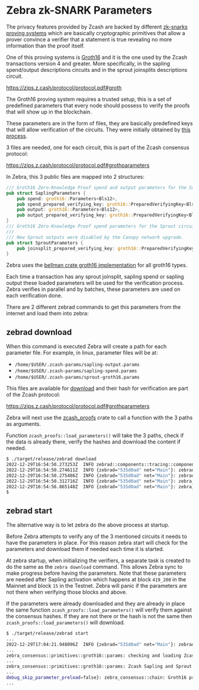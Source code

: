 # Zebra zk-SNARK Parameters

The privacy features provided by Zcash are backed by different [zk-snarks proving systems](https://z.cash/technology/zksnarks/) which are basically cryptographic primitives that allow a prover convince a verifier that a statement is true revealing no more information than the proof itself.

One of this proving systems is [Groth16](https://eprint.iacr.org/2016/260.pdf) and it is the one used by the Zcash transactions version 4 and greater. More specifically, in the sapling spend/output descriptions circuits and in the sprout joinsplits descriptions circuit.

https://zips.z.cash/protocol/protocol.pdf#groth

The Groth16 proving system requires a trusted setup, this is a set of predefined parameters that every node should possess to verify the proofs that will show up in the blockchain.

These parameters are in the form of files, they are basically predefined keys that will allow verification of the circuits. They were initially obtained by [this process](https://eprint.iacr.org/2017/1050.pdf).

3 files are needed, one for each circuit, this is part of the Zcash consensus protocol:

https://zips.z.cash/protocol/protocol.pdf#grothparameters

In Zebra, this 3 public files are mapped into 2 structures:

```rust
/// Groth16 Zero-Knowledge Proof spend and output parameters for the Sapling circuit.
pub struct SaplingParameters {
    pub spend: groth16::Parameters<Bls12>,
    pub spend_prepared_verifying_key: groth16::PreparedVerifyingKey<Bls12>,
    pub output: groth16::Parameters<Bls12>,
    pub output_prepared_verifying_key: groth16::PreparedVerifyingKey<Bls12>,
}
/// Groth16 Zero-Knowledge Proof spend parameters for the Sprout circuit.
///
/// New Sprout outputs were disabled by the Canopy network upgrade.
pub struct SproutParameters {
    pub joinsplit_prepared_verifying_key: groth16::PreparedVerifyingKey<Bls12>,
}
```

Zebra uses the [bellman crate groth16 implementation](https://github.com/zkcrypto/bellman/blob/main/src/groth16/mod.rs) for all groth16 types.

Each time a transaction has any sprout joinsplit, sapling spend or sapling output these loaded parameters will be used for the verification process. Zebra verifies in parallel and by batches, these parameters are used on each verification done.

There are 2 different zebrad commands to get this parameters from the internet and load them into zebra:

## zebrad download

When this command is executed Zebra will create a path for each parameter file. For example, in linux, parameter files will be at:

- `/home/$USER/.zcash-params/sapling-output.params`
- `/home/$USER/.zcash-params/sapling-spend.params`
- `/home/$USER/.zcash-params/sprout-groth16.params`

This files are available for [download](https://download.z.cash/downloads/) and their hash for verification are part of the Zcash protocol: 

https://zips.z.cash/protocol/protocol.pdf#grothparameters

Zebra will next use the [zcash_proofs](https://github.com/zcash/librustzcash/tree/main/zcash_proofs) crate to call a function with the 3 paths as arguments.

Function `zcash_proofs::load_parameters()` will take the 3 paths, check if the data is already there, verify the hashes and download the content if needed.

```sh
$ ./target/release/zebrad download
2022-12-29T16:54:50.273253Z  INFO zebrad::components::tracing::component: started tracing component filter="info" TRACING_STATIC_MAX_LEVEL=LevelFilter::TRACE LOG_STATIC_MAX_LEVEL=Trace
2022-12-29T16:54:50.274611Z  INFO {zebrad="535d0ad" net="Main"}: zebrad::application: initialized rayon thread pool for CPU-bound tasks num_threads=12
2022-12-29T16:54:50.275486Z  INFO {zebrad="535d0ad" net="Main"}: zebrad::commands::download: checking if Zcash Sapling and Sprout parameters have been downloaded
2022-12-29T16:54:50.312716Z  INFO {zebrad="535d0ad" net="Main"}: zebra_consensus::primitives::groth16::params: checking and loading Zcash Sapling and Sprout parameters
2022-12-29T16:54:56.865148Z  INFO {zebrad="535d0ad" net="Main"}: zebra_consensus::primitives::groth16::params: Zcash Sapling and Sprout parameters downloaded and/or verified
$
```

## zebrad start

The alternative way is to let zebra do the above process at startup.

Before Zebra attempts to verify any of the 3 mentioned circuits it needs to have the parameters in place. For this reason zebra start will check for the parameters and download them if needed each time it is started.

At zebra startup, when initializing the verifiers, a separate task is created to do the same as the `zebra download` command. This allows Zebra sync to make progress before having the parameters. Note that these parameters are needed after Sapling activation which happens at block `419_200` in the Mainnet and block `15` in the Testnet. Zebra will panic if the parameters are not there when verifying those blocks and above.

If the parameters were already downloaded and they are already in place the same function `zcash_proofs::load_parameters()` will verify them against the consensus hashes. If they are not there or the hash is not the same then `zcash_proofs::load_parameters()` will download.

```sh
$ ./target/release/zebrad start
...
2022-12-29T17:04:21.948096Z  INFO {zebrad="535d0ad" net="Main"}: zebrad::commands::start: initializing verifiers
...
zebra_consensus::primitives::groth16::params: checking and loading Zcash Sapling and Sprout parameters
...
zebra_consensus::primitives::groth16::params: Zcash Sapling and Sprout parameters downloaded and/or verified
...
debug_skip_parameter_preload=false}: zebra_consensus::chain: Groth16 pre-download and check task finished
...
```
